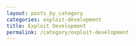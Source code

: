 ```yaml
---
layout: posts_by_category
categories: exploit-development
title: Exploit Development
permalink: /category/exploit-development
---
```


